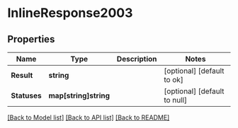 # InlineResponse2003

## Properties

Name | Type | Description | Notes
------------ | ------------- | ------------- | -------------
**Result** | **string** |  | [optional] [default to ok]
**Statuses** | **map[string]string** |  | [optional] [default to null]

[[Back to Model list]](../README.md#documentation-for-models) [[Back to API list]](../README.md#documentation-for-api-endpoints) [[Back to README]](../README.md)

